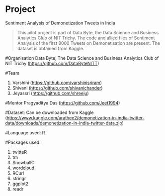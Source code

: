 # Project
Sentiment Analysis of Demonetization Tweets in India

>This pilot project is part of Data Byte, the Data Science and Business Analytics Club of NIT Trichy.
>The code and allied files of Sentiment Analysis of the first 8000 Tweets on Demonetisation are present.
>The dataset is obtained from Kaggle.

#Organisation
Data Byte, The Data Science and Business Analytics Club of NIT Trichy (https://github.com/DataByteNITT)

#Team
1. Varshini (https://github.com/varshinisriram)
2. Shivani  (https://github.com/shivanichander)
3. Jeyassri (https://github.com/shreeju)

#Mentor
Pragyaditya Das (https://github.com/Jeet1994)

#Dataset: Can be downloaded from Kaggle
(https://www.kaggle.com/arathee2/demonetization-in-india-twitter-data/downloads/demonetization-in-india-twitter-data.zip)

#Language used: R

#Packages used:
1. twitteR
2. tm
3. SnowballC
4. wordcloud
5. RCurl
6. stringr
7. ggplot2
8. readr

